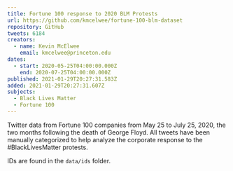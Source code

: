 ```yaml
---
title: Fortune 100 response to 2020 BLM Protests
url: https://github.com/kmcelwee/fortune-100-blm-dataset
repository: GitHub
tweets: 6184
creators:
  - name: Kevin McElwee
    email: kmcelwee@princeton.edu
dates:
  - start: 2020-05-25T04:00:00.000Z
    end: 2020-07-25T04:00:00.000Z
published: 2021-01-29T20:27:31.583Z
added: 2021-01-29T20:27:31.607Z
subjects:
  - Black Lives Matter
  - Fortune 100
---
```

Twitter data from Fortune 100 companies from May 25 to July 25, 2020, the two months following the death of George Floyd. All tweets have been manually categorized to help analyze the corporate response to the #BlackLivesMatter protests.

IDs are found in the `data/ids` folder.